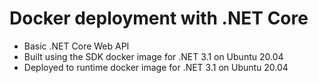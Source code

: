 # Docker deployment with .NET Core
* Basic .NET Core Web API
* Built using the SDK docker image for .NET 3.1 on Ubuntu 20.04
* Deployed to runtime docker image for .NET 3.1 on Ubuntu 20.04

